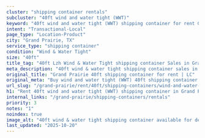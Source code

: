```yaml
---
cluster: "shipping container rentals"
subcluster: "40ft wind and water tight (WWT)"
keyword: "40ft wind and water tight (WWT) shipping container for rent Grand Prairie, TX"
intent: "Transactional-Local"
page_type: "Location-Product"
city: "Grand Prairie, TX"
service_type: "shipping container"
condition: "Wind & Water Tight"
size: "40ft"
title_tag: "40ft Lzh Wind & Water Tight shipping container Sales in Grand Prairie | LC Container"
meta_description: "40ft wind & water tight shipping container sales in Grand Prairie. Fast delivery, competitive pricing. Serving shipping containers area. Quote ID: O66. Call (214) 524-4168 for your free quote today."
original_title: "Grand Prairie 40ft shipping container for rent | LC"
original_meta: "Buy wind and water tight (WWT) 40ft shipping container rent with local delivery in Grand Prairie, TX. LC Container — local Since 2003. Request a fast quote today."
url_slug: "/grand-prairie/rent/40ft/shipping-containers/wind-and-water-tight-wwt"
h1: "Rent 40ft wind and water tight (WWT) shipping container in Grand Prairie"
internal_links: "/grand-prairie/shipping-containers/rentals"
priority: 3
notes: "1"
noindex: true
image_alt: "40ft wind & water tight shipping container available for delivery in Grand Prairie"
last_updated: "2025-10-20"
---
```


<!-- TODO: Add unique city/inventory copy, images, and internal links here. -->
